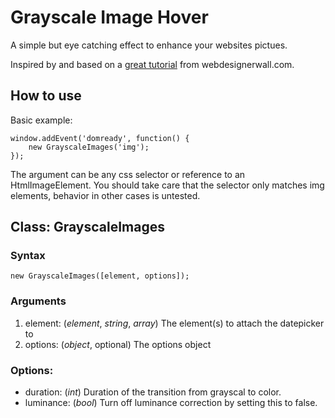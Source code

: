 Grayscale Image Hover
=====================

A simple but eye catching effect to enhance your websites pictues.

Inspired by and based on a [great tutorial](http://webdesignerwall.com/tutorials/html5-grayscale-image-hover) from webdesignerwall.com.

How to use
----------

Basic example:

	window.addEvent('domready', function() {
		new GrayscaleImages('img');
	});

The argument can be any css selector or reference to an HtmlImageElement. You should take care that the selector only matches img elements, behavior in other cases is untested.


Class: GrayscaleImages
----------------------

### Syntax

	new GrayscaleImages([element, options]);

### Arguments

1. element: (*element*, *string*, *array*) The element(s) to attach the datepicker to
2. options: (*object*, optional) The options object

### Options:

- duration: (*int*) Duration of the transition from grayscal to color.
- luminance: (*bool*) Turn off luminance correction by setting this to false.